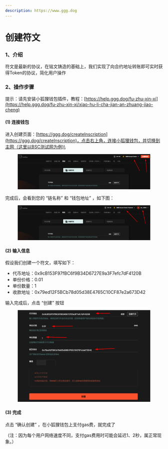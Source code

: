 ```yaml
---
description: https://www.ggg.dog
---
```


# 创建符文

### 1、介绍

符文是最新的协议，在铭文铸造的基础上，我们实现了向合约地址转账即可实时获得Token的协议，简化用户操作

### 2、操作步骤

提示：请先安装小狐狸钱包插件，教程：[https://help.ggg.dog/fu-zhu-xin-xi](https://help.ggg.dog/fu-zhu-xin-xi/xiao-hu-li-cha-jian-an-zhuang-jiao-cheng)

#### (1) 连接钱包

进入创建页面：[https://ggg.dog/createInscription](https://ggg.dog/createInscription)，点击右上角，连接小狐狸钱包，并切换到主网（这里以BSC测试网为例)\


<figure><img src="../.gitbook/assets/image (101).png" alt=""><figcaption></figcaption></figure>

完成后，会看到您的 “链名称” 和 “钱包地址” ，如下图：

<figure><img src="../.gitbook/assets/image (102).png" alt=""><figcaption></figcaption></figure>

#### (2) 输入信息

假设我们创建一个符文，填写如下：

* 代币地址：0x9cB153F97fBC6f9B34D6727E9a3F7efc7dF4120B
* 单份价格：0.01
* 单份数量：1
* 收款地址：0x79ed12F5BCb78d05d38E4765C10CF87e2a673D42

输入完成后，点击 “创建” 按钮

<figure><img src="../.gitbook/assets/image (104).png" alt=""><figcaption></figcaption></figure>

#### (3) 完成

点击 “确认创建” ，在小狐狸钱包上支付gas费，就完成了

（注：因为每个用户网络速度不同，支付gas费用时可能会延迟1、2秒，属正常现象。）

<figure><img src="https://lh7-us.googleusercontent.com/SiwI7-oW6L08cPzf4OAJN5swmoPb3nXsAS_pLrEyPyjV7P4UdK7PouhSDPS7T9aEf7c8hfFGo7ZsdP5sju-paLYFe96_ZK7ZOMURx0E6ph1Cefp9z1zKITw7vGm6zBJEeELG-g_3jXNT6i_KAup5aEE" alt=""><figcaption></figcaption></figure>

